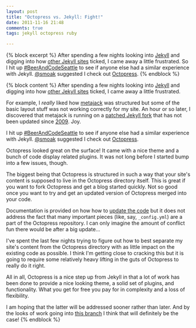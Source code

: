 ```yaml
---
layout: post
title: "Octopress vs. Jekyll: Fight!"
date: 2011-11-16 21:48
comments: true
tags: jekyll octopress ruby

---
```


{% block excerpt %}
After spending a few nights looking into [Jekyll](https://github.com/mojombo/jekyll) and digging into how [other Jekyll sites](https://github.com/mojombo/jekyll/wiki/sites) ticked, I came away a little frustrated. So I hit up [#BeerAndCodeSeattle](http://seattle.beerandcode.org/) to see if anyone else had a similar experience with Jekyll. [@smoak](http://mybrainoncode.com) suggested I check out [Octopress](http://octopress.org/).
{% endblock %}

{% block content %}
After spending a few nights looking into [Jekyll](https://github.com/mojombo/jekyll) and digging into how [other Jekyll sites](https://github.com/mojombo/jekyll/wiki/sites) ticked, I came away a little frustrated.

For example, I *really* liked how [metajack](http://metajack.im) was structured but some of the basic layout stuff was not working correctly for my site. An hour or so later, I discovered that metajack is running on a [patched Jekyll fork](https://github.com/metajack/jekyll) that has not been updated since [2009](https://github.com/metajack/jekyll/commits/master). Joy.

I hit up [#BeerAndCodeSeattle](http://seattle.beerandcode.org/) to see if anyone else had a similar experience with Jekyll. [@smoak](http://mybrainoncode.com) suggested I check out [Octopress](http://octopress.org/).

Octopress looked great on the surface! It came with a nice theme and a bunch of code display related plugins. It was not long before I started bump into a few issues, though.

The biggest being that Octopress is structured in such a way that your site's content is supposed to live in the Octopress directory itself. This is great if you want to fork Octopress and get a blog started quickly. Not so good once you want to try and get an updated version of Octopress merged into your code.

Documentation is provided on how how to [update the code](http://octopress.org/docs/updating/) but it does not address the fact that many important pieces (like, say, `_config.yml`) are a part of the Octopress repository. I can only imagine the amount of conflict fun there would be after a big update…

I've spent the last few nights trying to figure out how to best separate my site's content from the Octopress directory with as little impact on the existing code as possible. I think I'm getting close to cracking this but it is going to require some relatively heavy lifting in the guts of Octopress to really do it right.

All in all, Octopress is a nice step up from Jekyll in that a lot of work has been done to provide a nice looking theme, a solid set of plugins, and functionality. What you get for free you pay for in complexity and a loss of flexibility.

I am hoping that the latter will be addressed sooner rather than later. And by the looks of work going into [this branch](https://github.com/imathis/octopress/tree/move_rakefile_configs) I think that will definitely be the case!
{% endblock %}
